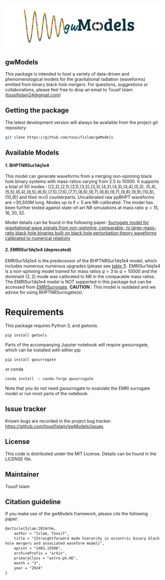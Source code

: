 ![alt text](gwModels.png)

## **gwModels**
This package is intended to host a variety of data-driven and phenomenological models for the gravitational radiation (waveforms) emitted from binary black hole mergers. For questions, suggestions or collaborations, please feel free to drop an email to Tousif Islam (tousifislam24@gmail.com)

## Getting the package
The latest development version will always be available from the project git repository:
```bash
git clone https://github.com/tousifislam/gwModels
```

## Available Models

#### 1. BHPTNRSur1dq1e4

This model can generate waveforms from a merging non-spinning black hole binary 
systems with mass-ratios varying from 2.5 to 10000. It supports a total of 50 
modes : [(2,2),(2,1),(3,1),(3,2),(3,3),(4,2),(4,3),(4,4),(5,3),
(5,4),(5,5),(6,4),(6,5),(6,6),(7,5),(7,6),(7,7),(8,6),(8,7),(8,8),(9,7),(9,8),(9,9),(10,8),(10,9)]
and their m<0 counterparts. Uncalibrated raw ppBHPT waveforms are ~30,500M long.
Modes up to $\ell=5$ are NR-calibrated. The model has been further tested against
state-of-art NR simulations at mass ratio $q=15,16,30,32$.

Model details can be found in the following paper:
[Surrogate model for gravitational wave signals from non-spinning, comparable- to
large-mass-ratio black hole binaries built on black hole perturbation theory waveforms
calibrated to numerical relativity](https://arxiv.org/pdf/2204.01972.pdf)

#### 2. EMRISur1dq1e4 (deprecated)

EMRISur1dq1e4 is the predecessor of the BHPTNRSur1dq1e4 model, which includes numerous
numerous upgrades (please see [table 1](https://arxiv.org/pdf/2204.01972.pdf)). EMRISur1dq1e4 is
a non-spinning model trained for mass ratios $q=3$ to $q=10000$ and the dominant $(2,2)$ 
mode was calibrated to NR in the comparable mass ratios. The EMRISur1dq1e4 model is NOT supported in 
this package but can be accessed from [EMRISurrogate](https://bhptoolkit.org/EMRISurrogate/).
**CAUTION :** This model is outdated and we advise for using BHPTNRSurrogate(s).

# Requirements
This package requires Python 3, and gwtools.

```bash
pip install gwtools
```

Parts of the accompanying Jupyter notebook will require gwsurrogate, 
which can be installed with either pip

```bash
pip install gwsurrogate
```

or conda

```bash
conda install -c conda-forge gwsurrogate
```

Note that you do not need gwsurrogate to evalulate the EMRI surrogate model or 
run most parts of the notebook.


## Issue tracker
Known bugs are recorded in the project bug tracker:
https://github.com/tousifislam/gwModels/issues

## License
This code is distributed under the MIT License. Details can be found in the LICENSE file.

## Maintainer
Tousif Islam

## Citation guideline
If you make use of the gwModels framework, please cite the following paper:

```
@article{Islam:2024rhm,
    author = "Islam, Tousif",
    title = "{Straightforward mode hierarchy in eccentric binary black hole mergers and associated waveform model}",
    eprint = "2403.15506",
    archivePrefix = "arXiv",
    primaryClass = "astro-ph.HE",
    month = "3",
    year = "2024"
}
```














